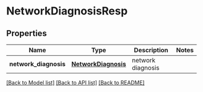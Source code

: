 # NetworkDiagnosisResp

## Properties
Name | Type | Description | Notes
------------ | ------------- | ------------- | -------------
**network_diagnosis** | [**NetworkDiagnosis**](NetworkDiagnosis.md) | network diagnosis | 

[[Back to Model list]](../README.md#documentation-for-models) [[Back to API list]](../README.md#documentation-for-api-endpoints) [[Back to README]](../README.md)


